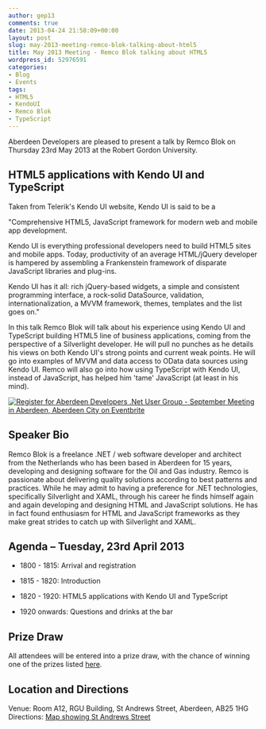 ```yaml
---
author: gep13
comments: true
date: 2013-04-24 21:58:09+00:00
layout: post
slug: may-2013-meeting-remco-blok-talking-about-html5
title: May 2013 Meeting - Remco Blok talking about HTML5
wordpress_id: 52976591
categories:
- Blog
- Events
tags:
- HTML5
- KendoUI
- Remco Blok
- TypeScript
---
```


Aberdeen Developers are pleased to present a talk by Remco Blok on Thursday 23rd May 2013 at the Robert Gordon University.


## **HTML5 applications with Kendo UI and TypeScript**


Taken from Telerik's Kendo UI website, Kendo UI is said to be a

"Comprehensive HTML5, JavaScript framework for modern web and mobile app development.

Kendo UI is everything professional developers need to build HTML5 sites and mobile apps. Today, productivity of an average HTML/jQuery developer is hampered by assembling a Frankenstein framework of disparate JavaScript libraries and plug-ins.

Kendo UI has it all: rich jQuery-based widgets, a simple and consistent programming interface, a rock-solid DataSource, validation, internationalization, a MVVM framework, themes, templates and the list goes on."

In this talk Remco Blok will talk about his experience using Kendo UI and TypeScript building HTML5 line of business applications, coming from the perspective of a Silverlight developer. He will pull no punches as he details his views on both Kendo UI's strong points and current weak points. He will go into examples of MVVM and data access to OData data sources using Kendo UI. Remco will also go into how using TypeScript with Kendo UI, instead of JavaScript, has helped him 'tame' JavaScript (at least in his mind).


[![Register for Aberdeen Developers .Net User Group - September Meeting in Aberdeen, Aberdeen City  on Eventbrite](http://www.eventbrite.com/registerbutton?eid=2581657808)](http://adnuguk-may2013.eventbrite.co.uk/?ebtv=C)




## Speaker Bio


Remco Blok is a freelance .NET / web software developer and architect from the Netherlands who has been based in Aberdeen for 15 years, developing and designing software for the Oil and Gas industry. Remco is passionate about delivering quality solutions according to best patterns and practices. While he may admit to having a preference for .NET technologies, specifically Silverlight and XAML, through his career he finds himself again and again developing and designing HTML and JavaScript solutions. He has in fact found enthusiasm for HTML and JavaScript frameworks as they make great strides to catch up with Silverlight and XAML.


## Agenda – Tuesday, 23rd April 2013





	
  * 1800 - 1815: Arrival and registration

	
  * 1815 - 1820: Introduction

	
  * 1820 - 1920: HTML5 applications with Kendo UI and TypeScript

	
  * 1920 onwards: Questions and drinks at the bar




## Prize Draw


All attendees will be entered into a prize draw, with the chance of winning one of the prizes listed [here](http://www.gep13.co.uk/blog/?p=107).


## Location and Directions


Venue: Room A12, RGU Building, St Andrews Street, Aberdeen, AB25 1HG Directions: [Map showing St Andrews Street](http://www.bing.com/maps/?v=2&cp=57.149542434132776~-2.102723645985436&lvl=17&dir=0&sty=c&eo=1&form=LMLTCC)
